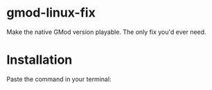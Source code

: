 # gmod-linux-fix
Make the native GMod version playable. The only fix you'd ever need.

# Installation
Paste the command in your terminal:
